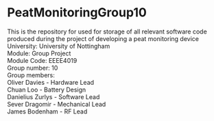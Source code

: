 # PeatMonitoringGroup10
This is the repository for used for storage of all relevant software code produced during the project of developing a peat monitoring device<br>
University: University of Nottingham<br>
Module: Group Project<br>
Module Code: EEEE4019<br>
Group number: 10<br>
Group members:<br>
Oliver Davies - Hardware Lead<br>
Chuan Loo - Battery Design<br>
Danielius Zurlys - Software Lead<br>
Sever Dragomir - Mechanical Lead<br>
James Bodenham - RF Lead<br>



